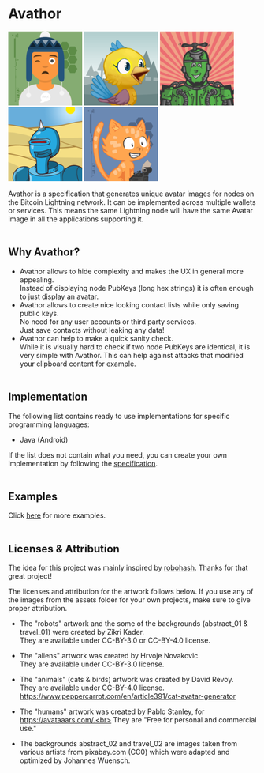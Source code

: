 # Avathor
![human](examples/Avathor_human_2.png)
![bird](examples/Avathor_animal_6.png)
![alien](examples/Avathor_alien_3.png)
![robot](examples/Avathor_robot_1.png)
![cat](examples/Avathor_animal_3.png)

Avathor is a specification that generates unique avatar images for nodes on the Bitcoin Lightning network. It can be implemented across multiple wallets or services. This means the same Lightning node will have the same Avatar image in all the applications supporting it.
<br><br>

## Why Avathor?
- Avathor allows to hide complexity and makes the UX in general more appealing.<br>
Instead of displaying node PubKeys (long hex strings) it is often enough to just display an avatar.
- Avathor allows to create nice looking contact lists while only saving public keys.<br>
No need for any user accounts or third party services.<br>
Just save contacts without leaking any data!
- Avathor can help to make a quick sanity check. <br>
While it is visually hard to check if two node PubKeys are identical, it is very simple with Avathor. This can help against attacks that modified your clipboard content for example.
<br><br>

## Implementation

The following list contains ready to use implementations for specific programming languages:
- Java (Android)

If the list does not contain what you need, you can create your own implementation by following the [specification](REFERENCE.md).
<br><br>


## Examples
Click [here](EXAMPLES.md) for more examples.
<br><br>


## Licenses & Attribution
The idea for this project was mainly inspired by [robohash](https://robohash.org/).
Thanks for that great project!

The licenses and attribution for the artwork follows below.
If you use any of the images from the assets folder for your own projects, make sure to give proper attribution.

- The "robots" artwork and the some of the backgrounds (abstract_01 & travel_01) were created by Zikri Kader.<br> 
They are available under CC-BY-3.0 or CC-BY-4.0 license.

- The "aliens" artwork was created by Hrvoje Novakovic.<br>
They are available under CC-BY-3.0 license.

- The "animals" (cats & birds) artwork was created by David Revoy. <br>
They are available under CC-BY-4.0 license.<br> 
https://www.peppercarrot.com/en/article391/cat-avatar-generator

- The "humans" artwork was created by Pablo Stanley, for https://avataaars.com/.<br>
They are "Free for personal and commercial use."

- The backgrounds abstract_02 and travel_02 are images taken from various artists from pixabay.com (CC0) which were adapted and optimized by Johannes Wuensch.